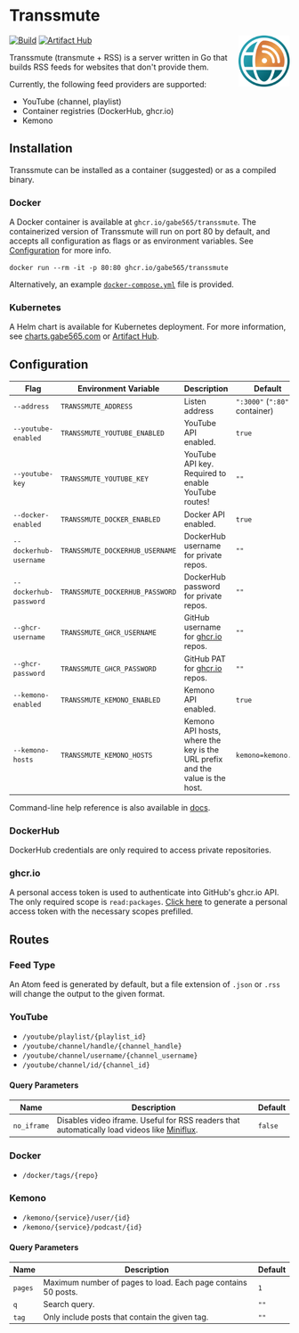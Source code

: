 # Transsmute

<img src="./assets/icon.svg" alt="Transsmute Icon" width="92" align="right">

[![Build](https://github.com/gabe565/transsmute/actions/workflows/build.yml/badge.svg)](https://github.com/gabe565/transsmute/actions/workflows/build.yml)
[![Artifact Hub](https://img.shields.io/endpoint?url=https://artifacthub.io/badge/repository/gabe565)](https://artifacthub.io/packages/helm/gabe565/transsmute)

Transsmute (transmute + RSS) is a server written in Go that builds RSS
feeds for websites that don't provide them.

Currently, the following feed providers are supported:

- YouTube (channel, playlist)
- Container registries (DockerHub, ghcr.io)
- Kemono

## Installation

Transsmute can be installed as a container (suggested) or as a compiled
binary.

### Docker

A Docker container is available at `ghcr.io/gabe565/transsmute`. The
containerized version of Transsmute will run on port 80 by default,
and accepts all configuration as flags or as environment variables.
See [Configuration](#configuration) for more info.

```shell
docker run --rm -it -p 80:80 ghcr.io/gabe565/transsmute
```

Alternatively, an example [`docker-compose.yml`](/docker-compose.yml) file
is provided.

### Kubernetes

A Helm chart is available for Kubernetes deployment.
For more information, see
[charts.gabe565.com](https://charts.gabe565.com/charts/transsmute/) or
[Artifact Hub](https://artifacthub.io/packages/helm/gabe565/transsmute).

## Configuration

| Flag                   | Environment Variable            | Description                                                                  | Default                          |
|------------------------|---------------------------------|------------------------------------------------------------------------------|----------------------------------|
| `--address`            | `TRANSSMUTE_ADDRESS`            | Listen address                                                               | `":3000"` (`":80"` in container) |
| `--youtube-enabled`    | `TRANSSMUTE_YOUTUBE_ENABLED`    | YouTube API enabled.                                                         | `true`                           |
| `--youtube-key`        | `TRANSSMUTE_YOUTUBE_KEY`        | YouTube API key. Required to enable YouTube routes!                          | `""`                             |
| `--docker-enabled`     | `TRANSSMUTE_DOCKER_ENABLED`     | Docker API enabled.                                                          | `true`                           |
| `--dockerhub-username` | `TRANSSMUTE_DOCKERHUB_USERNAME` | DockerHub username for private repos.                                        | `""`                             |
| `--dockerhub-password` | `TRANSSMUTE_DOCKERHUB_PASSWORD` | DockerHub password for private repos.                                        | `""`                             |
| `--ghcr-username`      | `TRANSSMUTE_GHCR_USERNAME`      | GitHub username for [ghcr.io](https://ghcr.io) repos.                        | `""`                             |
| `--ghcr-password`      | `TRANSSMUTE_GHCR_PASSWORD`      | GitHub PAT for [ghcr.io](https://ghcr.io) repos.                             | `""`                             |
| `--kemono-enabled`     | `TRANSSMUTE_KEMONO_ENABLED`     | Kemono API enabled.                                                          | `true`                           |
| `--kemono-hosts`       | `TRANSSMUTE_KEMONO_HOSTS`       | Kemono API hosts, where the key is the URL prefix and the value is the host. | `kemono=kemono.su`               |

Command-line help reference is also available in [docs](./docs/transsmute.md).

### DockerHub

DockerHub credentials are only required to access private repositories.

### ghcr.io

A personal access token is used to authenticate into GitHub's ghcr.io API.
The only required scope is `read:packages`.
[Click here](https://github.com/settings/tokens/new?description=Transsmute&scopes=read:packages)
to generate a personal access token with the necessary scopes prefilled.

## Routes

### Feed Type

An Atom feed is generated by default, but a file extension of
`.json` or `.rss` will change the output to the given format.

### YouTube

- `/youtube/playlist/{playlist_id}`
- `/youtube/channel/handle/{channel_handle}`
- `/youtube/channel/username/{channel_username}`
- `/youtube/channel/id/{channel_id}`

#### Query Parameters
| Name        | Description                                                                                                          | Default |
|-------------|----------------------------------------------------------------------------------------------------------------------|---------|
| `no_iframe` | Disables video iframe. Useful for RSS readers that automatically load videos like [Miniflux](https://miniflux.app/). | `false` |

### Docker

- `/docker/tags/{repo}`

### Kemono

- `/kemono/{service}/user/{id}`
- `/kemono/{service}/podcast/{id}`

#### Query Parameters
| Name    | Description                                                   | Default |
|---------|---------------------------------------------------------------|---------|
| `pages` | Maximum number of pages to load. Each page contains 50 posts. | `1`     |
| `q`     | Search query.                                                 | `""`    |
| `tag`   | Only include posts that contain the given tag.                | `""`    |
